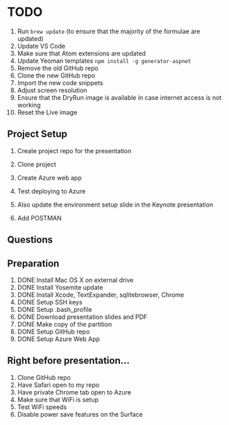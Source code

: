 
# TODO

1. Run `brew update` (to ensure that the majority of the formulae are updated)
1. Update VS Code
1. Make sure that Atom extensions are updated
1. Update Yeoman templates `npm install -g generator-aspnet`
1. Remove the old GitHub repo
1. Clone the new GitHub repo
1. Import the new code snippets
1. Adjust screen resolution
1. Ensure that the DryRun image is available in case internet access is not working
1. Reset the Live image

## Project Setup

1. Create project repo for the presentation
1. Clone project
1. Create Azure web app

1. Test deploying to Azure
1. Also update the environment setup slide in the Keynote presentation
 1. Add POSTMAN

## Questions

## Preparation

1. DONE Install Mac OS X on external drive
1. DONE Install Yosemite update
1. DONE Install Xcode, TextExpander, sqlitebrowser, Chrome
1. DONE Setup SSH keys
1. DONE Setup .bash_profile
1. DONE Download presentation slides and PDF
1. DONE Make copy of the partition
1. DONE Setup GitHub repo
1. DONE Setup Azure Web App

## Right before presentation...

1. Clone GitHub repo
1. Have Safari open to my repo
1. Have private Chrome tab open to Azure
1. Make sure that WiFi is setup
1. Test WiFi speeds
1. Disable power save features on the Surface
